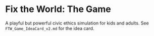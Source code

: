 <!-- status: stub; target: 150+ words -->
<!-- status: stub; target: 150+ words -->
# Fix the World: The Game

A playful but powerful civic ethics simulation for kids and adults.
See `FTW_Game_IdeaCard_v2.md` for the idea card.


